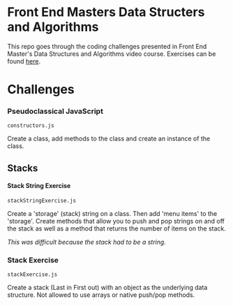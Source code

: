# Front End Masters Data Structers and Algorithms

This repo goes through the coding challenges presented in Front End Master's Data Structures and Algorithms video course. Exercises can be found [here](https://github.com/kuychaco/algoClass).

# Challenges

### Pseudoclassical JavaScript
```constructors.js```

Create a class, add methods to the class and create an instance of the class.

## Stacks

#### Stack String Exercise
```stackStringExercise.js```

Create a 'storage' (stack) string on a class. Then add 'menu items' to the 'storage'. Create methods that allow you to push and pop strings on and off the stack as well as a method that returns the number of items on the stack.

*This was difficult because the stack had to be a string.*

### Stack Exercise
```stackExercise.js```

Create a stack (Last in First out) with an object as the underlying data structure. Not allowed to use arrays or native push/pop methods.
